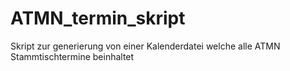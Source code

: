 ATMN_termin_skript
==================

Skript zur generierung von einer Kalenderdatei welche alle ATMN Stammtischtermine beinhaltet